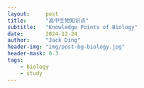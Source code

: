 ```yaml
---
layout:     post
title:      "高中生物知识点"
subtitle:   "Knowledge Points of Biology"
date:       2024-12-24
author:     "Jack Ding"
header-img: "img/post-bg-biology.jpg"
header-mask: 0.3
tags:
    - biology
    - study
---
```


